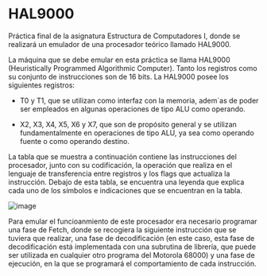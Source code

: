 # HAL9000
Práctica final de la asignatura Estructura de Computadores I, donde se realizará un emulador de una procesador teórico llamado HAL9000.

La máquina que se debe emular en esta práctica se llama HAL9000 (Heuristically Programmed Algorithmic Computer). Tanto los registros como su conjunto de
instrucciones son de 16 bits. La HAL9000 posee los siguientes registros:


- T0 y T1, que se utilizan como interfaz con la memoria, adem´as de poder ser empleados en algunas operaciones de tipo ALU como operando.

- X2, X3, X4, X5, X6 y X7, que son de propósito general y se utilizan fundamentalmente en operaciones de tipo ALU, ya sea como operando fuente o como operando destino.

La tabla que se muestra a continuación contiene las instrucciones del procesador, junto con su codificación, la operación que realiza en el lenguaje de
transferencia entre registros y los flags que actualiza la instrucción. Debajo de esta tabla, se encuentra una leyenda que explica cada uno de los símbolos e
indicaciones que se encuentran en la tabla.

![image](https://github.com/jcasben/HAL9000/assets/105555875/db4b7a24-806d-4970-8a6b-369d864c194e)


Para emular el funcioanmiento de este procesador era necesario programar una fase de Fetch, donde se recogiera la siguiente instrucción que se tuviera que realizar,
una fase de decodificación (en este caso, esta fase de decodificación está implementada con una subrutina de librería, que puede ser utilizada en cualquier otro programa del Motorola 68000) y una fase de ejecución, en la que se programará el comportamiento de cada instrucción. 
